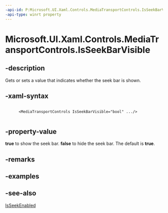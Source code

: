 ```yaml
---
-api-id: P:Microsoft.UI.Xaml.Controls.MediaTransportControls.IsSeekBarVisible
-api-type: winrt property
---
```


# Microsoft.UI.Xaml.Controls.MediaTransportControls.IsSeekBarVisible

<!--
public bool IsSeekBarVisible { get; set; }
-->


## -description
Gets or sets a value that indicates whether the seek bar is shown.


## -xaml-syntax
```xaml

      <MediaTransportControls IsSeekBarVisible="bool" .../>
    
```


## -property-value
**true** to show the seek bar. **false** to hide the seek bar. The default is **true**.

## -remarks

## -examples

## -see-also
[IsSeekEnabled](mediatransportcontrols_isseekenabled.md)
